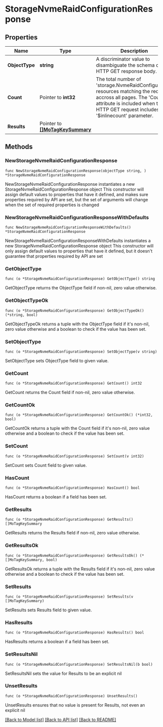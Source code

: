 # StorageNvmeRaidConfigurationResponse

## Properties

Name | Type | Description | Notes
------------ | ------------- | ------------- | -------------
**ObjectType** | **string** | A discriminator value to disambiguate the schema of a HTTP GET response body. | 
**Count** | Pointer to **int32** | The total number of &#39;storage.NvmeRaidConfiguration&#39; resources matching the request, accross all pages. The &#39;Count&#39; attribute is included when the HTTP GET request includes the &#39;$inlinecount&#39; parameter. | [optional] 
**Results** | Pointer to [**[]MoTagKeySummary**](MoTagKeySummary.md) |  | [optional] 

## Methods

### NewStorageNvmeRaidConfigurationResponse

`func NewStorageNvmeRaidConfigurationResponse(objectType string, ) *StorageNvmeRaidConfigurationResponse`

NewStorageNvmeRaidConfigurationResponse instantiates a new StorageNvmeRaidConfigurationResponse object
This constructor will assign default values to properties that have it defined,
and makes sure properties required by API are set, but the set of arguments
will change when the set of required properties is changed

### NewStorageNvmeRaidConfigurationResponseWithDefaults

`func NewStorageNvmeRaidConfigurationResponseWithDefaults() *StorageNvmeRaidConfigurationResponse`

NewStorageNvmeRaidConfigurationResponseWithDefaults instantiates a new StorageNvmeRaidConfigurationResponse object
This constructor will only assign default values to properties that have it defined,
but it doesn't guarantee that properties required by API are set

### GetObjectType

`func (o *StorageNvmeRaidConfigurationResponse) GetObjectType() string`

GetObjectType returns the ObjectType field if non-nil, zero value otherwise.

### GetObjectTypeOk

`func (o *StorageNvmeRaidConfigurationResponse) GetObjectTypeOk() (*string, bool)`

GetObjectTypeOk returns a tuple with the ObjectType field if it's non-nil, zero value otherwise
and a boolean to check if the value has been set.

### SetObjectType

`func (o *StorageNvmeRaidConfigurationResponse) SetObjectType(v string)`

SetObjectType sets ObjectType field to given value.


### GetCount

`func (o *StorageNvmeRaidConfigurationResponse) GetCount() int32`

GetCount returns the Count field if non-nil, zero value otherwise.

### GetCountOk

`func (o *StorageNvmeRaidConfigurationResponse) GetCountOk() (*int32, bool)`

GetCountOk returns a tuple with the Count field if it's non-nil, zero value otherwise
and a boolean to check if the value has been set.

### SetCount

`func (o *StorageNvmeRaidConfigurationResponse) SetCount(v int32)`

SetCount sets Count field to given value.

### HasCount

`func (o *StorageNvmeRaidConfigurationResponse) HasCount() bool`

HasCount returns a boolean if a field has been set.

### GetResults

`func (o *StorageNvmeRaidConfigurationResponse) GetResults() []MoTagKeySummary`

GetResults returns the Results field if non-nil, zero value otherwise.

### GetResultsOk

`func (o *StorageNvmeRaidConfigurationResponse) GetResultsOk() (*[]MoTagKeySummary, bool)`

GetResultsOk returns a tuple with the Results field if it's non-nil, zero value otherwise
and a boolean to check if the value has been set.

### SetResults

`func (o *StorageNvmeRaidConfigurationResponse) SetResults(v []MoTagKeySummary)`

SetResults sets Results field to given value.

### HasResults

`func (o *StorageNvmeRaidConfigurationResponse) HasResults() bool`

HasResults returns a boolean if a field has been set.

### SetResultsNil

`func (o *StorageNvmeRaidConfigurationResponse) SetResultsNil(b bool)`

 SetResultsNil sets the value for Results to be an explicit nil

### UnsetResults
`func (o *StorageNvmeRaidConfigurationResponse) UnsetResults()`

UnsetResults ensures that no value is present for Results, not even an explicit nil

[[Back to Model list]](../README.md#documentation-for-models) [[Back to API list]](../README.md#documentation-for-api-endpoints) [[Back to README]](../README.md)


